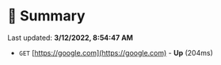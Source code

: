 # 📖 Summary
Last updated: **3/12/2022, 8:54:47 AM**

- `GET` [https://google.com](https://google.com) - **Up** (204ms)

